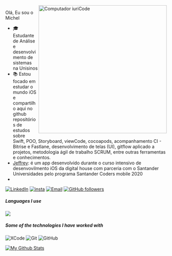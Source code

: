 <img src="https://raw.githubusercontent.com/MicaelliMedeiros/micaellimedeiros/master/image/computer-illustration.png" min-width="400px" max-width="400px" width="400px" align="right" alt="Computador iuriCode">

<p align="left"> 
   Olá, Eu sou o Michel

- 🎓 Estudante de Análise e desenvolvimento de sistemas na Unisinos
- 📚 Estou focado em estudar o mundo iOS e compartilho aqui no github  repositórios de estudos sobre Swift, POO, Storyboard, viewCode, cocoapods, acompanhamento CI - Bitrise e Fastlane, desenvolvimento de telas (UI), gitflow aplicado a projetos, metodologia ágil de trabalho SCRUM, entre outras ferramentas e conhecimentos.
- [Jeffrey](https://github.com/michelldossantos/projeto-integrador-iOS): é um app desenvolvido durante o curso intensivo de desenvovilmento iOS da digital house com parceria com o Santander Universidades pelo programa Santander Coders mobile 2020
-  




[![LinkedIn](https://img.shields.io/badge/-LINKEDIN-0077B5?style=for-the-badge&logo=linkedin&logoColor=white)](https://www.linkedin.com/in/michellsantoos/)
[![insta](https://img.shields.io/badge/Instagram-E4405F?style=for-the-badge&logo=instagram&logoColor=white)](https://www.instagram.com/michellsantoos/)
[![Email](https://img.shields.io/badge/-michelsantos15@gmail.com-c14438?style=flat&logo=Gmail&logoColor=white&link=mailto:michelsantos15@gmail.com)](mailto:michelsantos15@gmail.com)
[![GitHub followers](https://img.shields.io/github/followers/michelldossantos.svg?style=social&label=Follow&maxAge=2592000)](https://github.com/michelldossantos?tab=followers)

 

  
  

##### Languages I use

<img src="https://camo.githubusercontent.com/d921e24275038cf3c8c0a2dfe5e154444df04065b3ad9ac96e4e2fb39dfc00e6/68747470733a2f2f696d672e736869656c64732e696f2f62616467652f2d53776966742d3936346230393f266c6f676f3d7377696674"/></a>



##### Some of the technologies I have worked with

![XCode](https://img.shields.io/badge/-XCode-222222?style=flat&logo=XCode&logoColor=1575F9)
![Git](https://img.shields.io/badge/-Git-222222?style=flat&logo=git&logoColor=F05032)
![GitHub](https://img.shields.io/badge/-GitHub-222222?style=flat&logo=github&logoColor=181717)





[![My Github Stats](https://github-readme-stats.vercel.app/api?username=michelldossantos&show_icons=true&title_color=fff&icon_color=79ff97&text_color=9f9f9f&bg_color=151515)](michelldossantos/MauroJuliano)

</p>











</p>  






